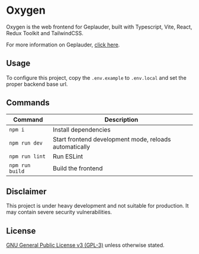 # Oxygen

Oxygen is the web frontend for Geplauder, built with Typescript, Vite, React, Redux Toolkit and TailwindCSS.

For more information on Geplauder, [click here](../../../).

## Usage

To configure this project, copy the `.env.example` to `.env.local` and set the proper backend base url.

## Commands
| Command         | Description                                            |
| --------------- | ------------------------------------------------------ |
| `npm i`         | Install dependencies                                   |
| `npm run dev`   | Start frontend development mode, reloads automatically |
| `npm run lint`  | Run ESLint                                             |
| `npm run build` | Build the frontend                                     |

## Disclaimer

This project is under heavy development and not suitable for production. It may contain severe security vulnerabilities.


## License
[GNU General Public License v3 (GPL-3)](./LICENSE) unless otherwise stated.
